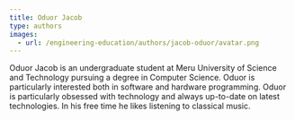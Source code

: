 ```yaml
---
title: Oduor Jacob 
type: authors
images:
  - url: /engineering-education/authors/jacob-oduor/avatar.png
---
```

Oduor Jacob is an undergraduate student at Meru University of Science and Technology  pursuing a degree in Computer Science. Oduor is particularly interested both in software and hardware programming. Oduor is particularly obsessed with technology and always up-to-date on latest technologies. In his free time he likes listening to classical music.
